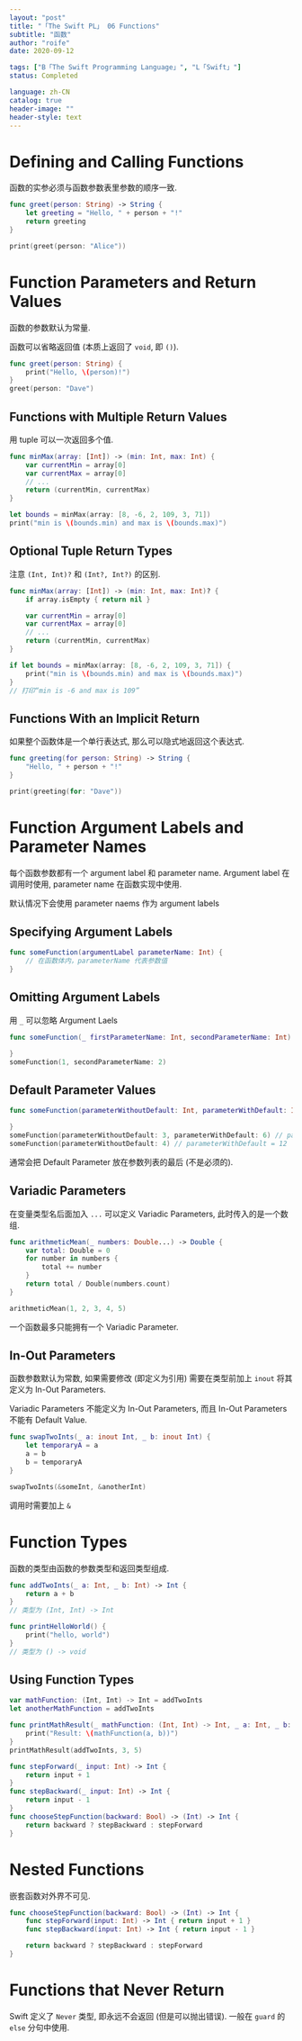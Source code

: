 ```yaml
---
layout: "post"
title: "「The Swift PL」 06 Functions"
subtitle: "函数"
author: "roife"
date: 2020-09-12

tags: ["B「The Swift Programming Language」", "L「Swift」"]
status: Completed

language: zh-CN
catalog: true
header-image: ""
header-style: text
---
```


# Defining and Calling Functions

函数的实参必须与函数参数表里参数的顺序一致.

```swift
func greet(person: String) -> String {
    let greeting = "Hello, " + person + "!"
    return greeting
}

print(greet(person: "Alice"))
```

# Function Parameters and Return Values

函数的参数默认为常量.

函数可以省略返回值 (本质上返回了 `void`, 即 `()`).

```swift
func greet(person: String) {
    print("Hello, \(person)!")
}
greet(person: "Dave")
```

## Functions with Multiple Return Values

用 tuple 可以一次返回多个值.

```swift
func minMax(array: [Int]) -> (min: Int, max: Int) {
    var currentMin = array[0]
    var currentMax = array[0]
    // ...
    return (currentMin, currentMax)
}

let bounds = minMax(array: [8, -6, 2, 109, 3, 71])
print("min is \(bounds.min) and max is \(bounds.max)")
```

## Optional Tuple Return Types

注意 `(Int, Int)?` 和 `(Int?, Int?)` 的区别.

```swift
func minMax(array: [Int]) -> (min: Int, max: Int)? {
    if array.isEmpty { return nil }

    var currentMin = array[0]
    var currentMax = array[0]
    // ...
    return (currentMin, currentMax)
}

if let bounds = minMax(array: [8, -6, 2, 109, 3, 71]) {
    print("min is \(bounds.min) and max is \(bounds.max)")
}
// 打印“min is -6 and max is 109”
```

## Functions With an Implicit Return

如果整个函数体是一个单行表达式, 那么可以隐式地返回这个表达式.

```swift
func greeting(for person: String) -> String {
    "Hello, " + person + "!"
}

print(greeting(for: "Dave"))
```

# Function Argument Labels and Parameter Names

每个函数参数都有一个 argument label 和 parameter name. Argument label 在调用时使用, parameter name 在函数实现中使用.

默认情况下会使用 parameter naems 作为 argument labels

## Specifying Argument Labels

```swift
func someFunction(argumentLabel parameterName: Int) {
    // 在函数体内，parameterName 代表参数值
}
```

## Omitting Argument Labels

用 `_` 可以忽略 Argument Laels

```swift
func someFunction(_ firstParameterName: Int, secondParameterName: Int) {

}
someFunction(1, secondParameterName: 2)
```

## Default Parameter Values

```swift
func someFunction(parameterWithoutDefault: Int, parameterWithDefault: Int = 12) {

}
someFunction(parameterWithoutDefault: 3, parameterWithDefault: 6) // parameterWithDefault = 6
someFunction(parameterWithoutDefault: 4) // parameterWithDefault = 12
```

通常会把 Default Parameter 放在参数列表的最后 (不是必须的).

## Variadic Parameters

在变量类型名后面加入 `...` 可以定义 Variadic Parameters, 此时传入的是一个数组.

```swift
func arithmeticMean(_ numbers: Double...) -> Double {
    var total: Double = 0
    for number in numbers {
        total += number
    }
    return total / Double(numbers.count)
}

arithmeticMean(1, 2, 3, 4, 5)
```

一个函数最多只能拥有一个 Variadic Parameter.

## In-Out Parameters

函数参数默认为常数, 如果需要修改 (即定义为引用) 需要在类型前加上 `inout` 将其定义为 In-Out Parameters.

Variadic Parameters 不能定义为 In-Out Parameters, 而且 In-Out Parameters 不能有 Default Value.

```swift
func swapTwoInts(_ a: inout Int, _ b: inout Int) {
    let temporaryA = a
    a = b
    b = temporaryA
}

swapTwoInts(&someInt, &anotherInt)
```

调用时需要加上 `&`

# Function Types

函数的类型由函数的参数类型和返回类型组成.

```swift
func addTwoInts(_ a: Int, _ b: Int) -> Int {
    return a + b
}
// 类型为 (Int, Int) -> Int

func printHelloWorld() {
    print("hello, world")
}
// 类型为 () -> void
```

## Using Function Types

```swift
var mathFunction: (Int, Int) -> Int = addTwoInts
let anotherMathFunction = addTwoInts

func printMathResult(_ mathFunction: (Int, Int) -> Int, _ a: Int, _ b: Int) {
    print("Result: \(mathFunction(a, b))")
}
printMathResult(addTwoInts, 3, 5)
```

```swift
func stepForward(_ input: Int) -> Int {
    return input + 1
}
func stepBackward(_ input: Int) -> Int {
    return input - 1
}
func chooseStepFunction(backward: Bool) -> (Int) -> Int {
    return backward ? stepBackward : stepForward
}
```

# Nested Functions

嵌套函数对外界不可见.

```swift
func chooseStepFunction(backward: Bool) -> (Int) -> Int {
    func stepForward(input: Int) -> Int { return input + 1 }
    func stepBackward(input: Int) -> Int { return input - 1 }

    return backward ? stepBackward : stepForward
}
```

# Functions that Never Return

Swift 定义了 `Never` 类型, 即永远不会返回 (但是可以抛出错误).
一般在 `guard` 的 `else` 分句中使用.

